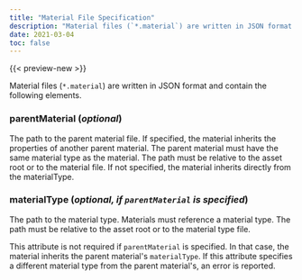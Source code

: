 ```yaml
---
title: "Material File Specification"
description: "Material files (`*.material`) are written in JSON format and contain the following elements."
date: 2021-03-04
toc: false
---
```


{{< preview-new >}}

Material files (`*.material`) are written in JSON format and contain the following elements.

<!-- ### **description** (*optional*)  
An attribute describing the material for user understanding. 

[DEV NOTE (according to @santorac): This is currently not part of the .material file spec. We do have a field for it in code but it is not hooked up to json. We don't have any tooling support to use this field, but will mayeb add in the future] -->

### **parentMaterial** (*optional*)  
The path to the parent material file. If specified, the material inherits the properties of another parent material. The parent material must have the same material type as the material. The path must be relative to the asset root or to the material file. If not specified, the material inherits directly from the materialType. 

### **materialType** (*optional, if `parentMaterial` is specified*)  
The path to the material type. Materials must reference a material type. The path must be relative to the asset root or to the material type file.

This attribute is not required if `parentMaterial` is specified. In that case, the material inherits the parent material's `materialType`. If this attribute specifies a different material type from the parent material's, an error is reported.

<!-- ### 
- **propertyLayoutVersion**  
    [TODO] An attribute .. 

[DEV NOTE (according to @santorac): This is a placeholder for future functionality where we will automatically support backwards compatibility of .material files, when the .materialtype changes to say add, remove, or rename properties. It is not currently hooked up. And will likely rename it to materialTypeVersion] -->